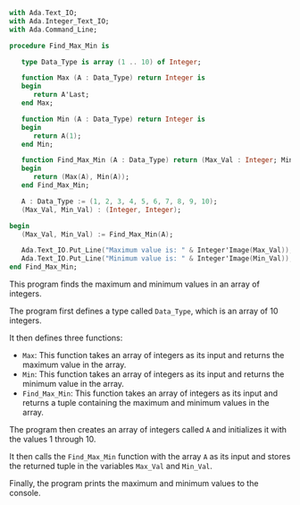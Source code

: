```ada
with Ada.Text_IO;
with Ada.Integer_Text_IO;
with Ada.Command_Line;

procedure Find_Max_Min is

   type Data_Type is array (1 .. 10) of Integer;

   function Max (A : Data_Type) return Integer is
   begin
      return A'Last;
   end Max;

   function Min (A : Data_Type) return Integer is
   begin
      return A(1);
   end Min;

   function Find_Max_Min (A : Data_Type) return (Max_Val : Integer; Min_Val : Integer) is
   begin
      return (Max(A), Min(A));
   end Find_Max_Min;

   A : Data_Type := (1, 2, 3, 4, 5, 6, 7, 8, 9, 10);
   (Max_Val, Min_Val) : (Integer, Integer);

begin
   (Max_Val, Min_Val) := Find_Max_Min(A);

   Ada.Text_IO.Put_Line("Maximum value is: " & Integer'Image(Max_Val));
   Ada.Text_IO.Put_Line("Minimum value is: " & Integer'Image(Min_Val));
end Find_Max_Min;
```

This program finds the maximum and minimum values in an array of integers.

The program first defines a type called `Data_Type`, which is an array of 10 integers.

It then defines three functions:

* `Max`: This function takes an array of integers as its input and returns the maximum value in the array.
* `Min`: This function takes an array of integers as its input and returns the minimum value in the array.
* `Find_Max_Min`: This function takes an array of integers as its input and returns a tuple containing the maximum and minimum values in the array.

The program then creates an array of integers called `A` and initializes it with the values 1 through 10.

It then calls the `Find_Max_Min` function with the array `A` as its input and stores the returned tuple in the variables `Max_Val` and `Min_Val`.

Finally, the program prints the maximum and minimum values to the console.